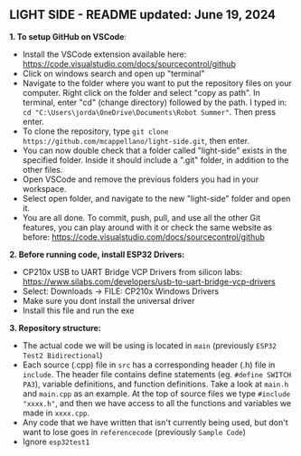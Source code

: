 ## LIGHT SIDE - README updated: June 19, 2024

**1. To setup GitHub on VSCode**:

- Install the VSCode extension available here: https://code.visualstudio.com/docs/sourcecontrol/github
- Click on windows search and open up "terminal"
- Navigate to the folder where you want to put the repository files on your computer. Right click on the folder and select "copy as path".
  In terminal, enter "cd" (change directory) followed by the path. I typed in:
  `cd "C:\Users\jorda\OneDrive\Documents\Robot Summer"`.
  Then press enter.
- To clone the repository, type `git clone https://github.com/mcappellano/light-side.git`, then enter.
- You can now double check that a folder called "light-side" exists in the specified folder. Inside it should include a ".git" folder, in addition to the other files.
- Open VSCode and remove the previous folders you had in your workspace.
- Select open folder, and navigate to the new "light-side" folder and open it.
- You are all done. To commit, push, pull, and use all the other Git features, you can play around with it or check the same website as before: https://code.visualstudio.com/docs/sourcecontrol/github

**2. Before running code, install ESP32 Drivers:**

- CP210x USB to UART Bridge VCP Drivers from silicon labs: https://www.silabs.com/developers/usb-to-uart-bridge-vcp-drivers
- Select: Downloads -> FILE: CP210x Windows Drivers
- Make sure you dont install the universal driver
- Install this file and run the exe

**3. Repository structure:**

- The actual code we will be using is located in `main` (previously `ESP32 Test2 Bidirectional`)
- Each source (.cpp) file in `src` has a corresponding header (.h) file in `include`. The header file contains define statements (eg. `#define SWITCH PA3`), variable definitions, and function definitions. Take a look at `main.h` and `main.cpp` as an example. At the top of source files we type `#include "xxxx.h"`, and then we have access to all the functions and variables we made in `xxxx.cpp`.
- Any code that we have written that isn't currently being used, but don't want to lose goes in `referencecode` (previously `Sample Code`)
- Ignore `esp32test1`
